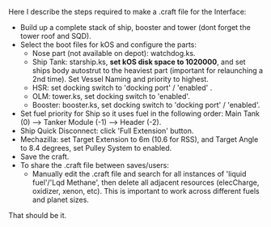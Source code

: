 Here I describe the steps required to make a .craft file for the Interface:


- Build up a complete stack of ship, booster and tower (dont forget the tower roof and SQD).
- Select the boot files for kOS and configure the parts:
    - Nose part (not available on depot): watchdog.ks.
    - Ship Tank: starship.ks, **set kOS disk space to 1020000**, and set ships body autostrut to the heaviest part (important for relaunching a 2nd time). Set Vessel Naming and priority to highest.
    - HSR: set docking switch to 'docking port' / 'enabled' .
    - OLM: tower.ks, set docking switch to 'enabled'.
    - Booster: booster.ks, set docking switch to 'docking port' / 'enabled'. 
- Set fuel priority for Ship so it uses fuel in the following order: Main Tank (0) --> Tanker Module (-1) --> Header  (-2).
- Ship Quick Disconnect: click 'Full Extension' button.
- Mechazilla: set Target Extension to 6m (10.6 for RSS), and Target Angle to 8.4 degrees, set Pulley System to enabled.
- Save the craft.
- To share the .craft file between saves/users:
    - Manually edit the .craft file and search for all instances of 'liquid fuel'/'Lqd Methane', then delete all adjacent resources (elecCharge, oxidizer, xenon, etc). This is important to work across different fuels and planet sizes.

That should be it.
